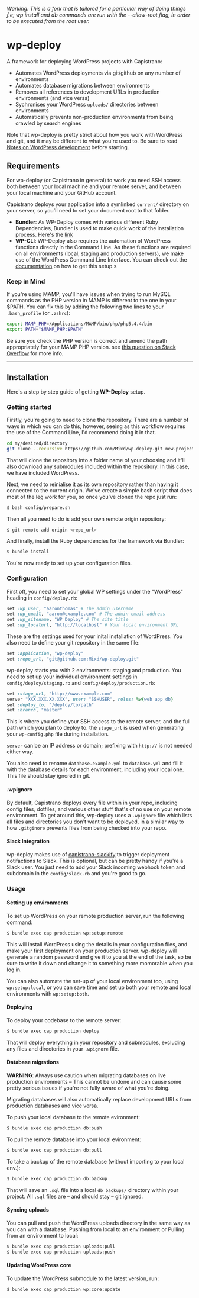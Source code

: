 *Warking: This is a fork that is tailored for a particular way of doing things f.e; wp install and db commands are run with the --allow-root flag, in order to be executed from the root user.*

# wp-deploy

A framework for deploying WordPress projects with Capistrano:

- Automates WordPress deployments via git/github on any number of environments
- Automates database migrations between environments
- Removes all references to development URLs in production environments (and vice versa)
- Sychronises your WordPress `uploads/` directories between environments
- Automatically prevents non-production environments from being crawled by search engines

Note that wp-deploy is pretty strict about how you work with WordPress and git, and it may be different to what you're used to. Be sure to read [Notes on WordPress development](https://github.com/Mixd/wp-deploy/wiki/Notes-on-WordPress-development) before starting.

## Requirements

For wp-deploy (or Capistrano in general) to work you need SSH access both between your local machine and your remote server, and between your local machine and your GitHub account.

Capistrano deploys your application into a symlinked `current/` directory on your server, so you'll need to set your document root to that folder.

- **Bundler**: As WP-Deploy comes with various different Ruby Dependencies, Bundler is used to make quick work of the installation process. Here's the [link](http://bundler.io/)
- **WP-CLI**: WP-Deploy also requires the automation of WordPress functions directly in the Command Line. As these functions are required on all environments (local, staging and production servers), we make use of the WordPress Command Line Interface. You can check out the [documentation](http://wp-cli.org/#install) on how to get this setup.s

### Keep in Mind
If you're using MAMP, you'll have issues when trying to run MySQL commands as the PHP version in MAMP is different to the one in your $PATH. You can fix this by adding the following two lines to your `.bash_profile` (or `.zshrc`):

```sh
export MAMP_PHP=/Applications/MAMP/bin/php/php5.4.4/bin
export PATH="$MAMP_PHP:$PATH"
```

Be sure you check the PHP version is correct and amend the path appropriately for your MAMP PHP version. see [this question on Stack Overflow](http://stackoverflow.com/questions/4145667/how-to-override-the-path-of-php-to-use-the-mamp-path/) for more info.

- - -

## Installation
Here's a step by step guide of getting **WP-Deploy** setup.

### Getting started

Firstly, you're going to need to clone the repository. There are a number of ways in which you can do this, however, seeing as this workflow requires the use of the Command Line, I'd recommend doing it in that.

```sh
cd my/desired/directory
git clone --recursive https://github.com/Mixd/wp-deploy.git new-project
```

That will clone the repository into a folder name of your choosing and it'll also download any submodules included within the repository. In this case, we have included WordPress.

Next, we need to reinialise it as its own repository rather than having it connected to the current origin. We've create a simple bash script that does most of the leg work for you, so once you've cloned the repo just run:

```sh
$ bash config/prepare.sh
```
Then all you need to do is add your own remote origin repository:

```sh
$ git remote add origin <repo_url>
```

And finally, install the Ruby dependencies for the framework via Bundler:

```sh
$ bundle install
```

You're now ready to set up your configuration files.

### Configuration

First off, you need to set your global WP settings under the "WordPress" heading in `config/deploy.rb`:

```ruby
set :wp_user, "aaronthomas" # The admin username
set :wp_email, "aaron@example.com" # The admin email address
set :wp_sitename, "WP Deploy" # The site title
set :wp_localurl, "http://localhost" # Your local environment URL
```

These are the settings used for your inital installation of WordPress. You also need to define your git repository in the same file:

```ruby
set :application, "wp-deploy"
set :repo_url, "git@github.com:Mixd/wp-deploy.git"
```

wp-deploy starts you with 2 environments: staging and production. You need to set up your individual environment settings in `config/deploy/staging.rb` and `config/deploy/production.rb`:

```ruby
set :stage_url, "http://www.example.com"
server "XXX.XXX.XX.XXX", user: "SSHUSER", roles: %w{web app db}
set :deploy_to, "/deploy/to/path"
set :branch, "master"
```
This is where you define your SSH access to the remote server, and the full path which you plan to deploy to. the `stage_url` is used when generating your `wp-config.php` file during installation.

`server` can be an IP address or domain; prefixing with `http://` is not needed either way. 

You also need to rename `database.example.yml` to `database.yml` and fill it with the database details for each environment, including your local one. This file should stay ignored in git.

#### .wpignore

By default, Capistrano deploys every file within in your repo, including config files, dotfiles, and various other stuff that's of no use on your remote environment. To get around this, wp-deploy uses a `.wpignore` file which lists all files and directories you don't want to be deployed, in a similar way to how `.gitginore` prevents files from being checked into your repo.

#### Slack Integration

wp-deploy makes use of [capistrano-slackify](https://github.com/onthebeach/capistrano-slackify) to trigger deployment notifactions to Slack. This is optional, but can be pretty handy if you're a Slack user. You just need to add your Slack incoming webhook token and subdomain in the `config/slack.rb` and you're good to go.


### Usage

#### Setting up environments

To set up WordPress on your remote production server, run the following command:

```sh
$ bundle exec cap production wp:setup:remote
```

This will install WordPress using the details in your configuration files, and make your first deployment on your production server. wp-deploy will generate a random password and give it to you at the end of the task, so be sure to write it down and change it to something more momorable when you log in.

You can also automate the set-up of your local environment too, using `wp:setup:local`, or you can save time and set up both your remote and local environments with `wp:setup:both`.

#### Deploying

To deploy your codebase to the remote server:

```sh
$ bundle exec cap production deploy
```

That will deploy everything in your repository and submodules, excluding any files and directories in your `.wpignore` file.

#### Database migrations

__WARNING__: Always use caution when migrating databases on live production environments – This cannot be undone and can cause some pretty serious issues if you're not fully aware of what you're doing.

Migrating databases will also automatically replace development URLs from production databases and vice versa.

To push your local database to the remote evironment:

```sh
$ bundle exec cap production db:push
```

To pull the remote database into your local evironment:

```sh
$ bundle exec cap production db:pull
```

To take a backup of the remote database (without importing to your local env.):

```sh
$ bundle exec cap production db:backup
```

That will save an `.sql` file into a local `db_backups/` directory within your project. All `.sql` files are – and should stay – git ignored.

#### Syncing uploads

You can pull and push the WordPress uploads directory in the same way as you can with a database. Pushing from local to an environment or Pulling from an environment to local:

```sh
$ bundle exec cap production uploads:pull
$ bundle exec cap production uploads:push
```

#### Updating WordPress core

To update the WordPress submodule to the latest version, run:

```sh
$ bundle exec cap production wp:core:update
```
